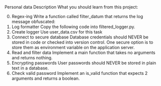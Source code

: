 Personal data
Description
What you should learn from this project:

0. Regex-ing
Write a function called filter_datum that returns the log message obfuscated:
1. Log formatter
Copy the following code into filtered_logger.py.
2. Create logger
Use user_data.csv for this task
3. Connect to secure database
Database credentials should NEVER be stored in code or checked into version control. One secure option is to store them as environment variable on the application server.
4. Read and filter data
Implement a main function that takes no arguments and returns nothing.
5. Encrypting passwords
User passwords should NEVER be stored in plain text in a database.
6. Check valid password
Implement an is_valid function that expects 2 arguments and returns a boolean.